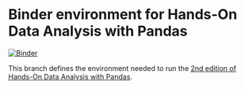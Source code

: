 # Binder environment for Hands-On Data Analysis with Pandas
[![Binder](https://mybinder.org/badge_logo.svg)](https://mybinder.org/v2/gh/stefmolin/binder-environments/2nd_edition?urlpath=git-pull?repo=https://github.com/stefmolin/Hands-On-Data-Analysis-with-Pandas-2nd-edition)

This branch defines the environment needed to run the [2nd edition of Hands-On Data Analysis with Pandas](https://github.com/stefmolin/Hands-On-Data-Analysis-with-Pandas-2nd-edition).
